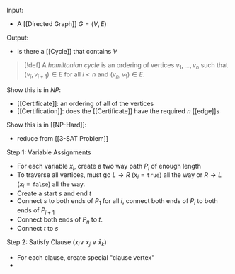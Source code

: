 Input:
- A [[Directed Graph]] $G=(V,E)$

Output:
- Is there a [[Cycle]] that contains $V$

>[!def]
>A *hamiltonian cycle* is an ordering of vertices $v_{1},\ldots,v_{n}$ such that $(v_{i},v_{i+1})\in E$ for all $i<n$ and $(v_{n},v_{1})\in E$.

Show this is in $NP$:
- [[Certificate]]: an ordering of all of the vertices
- [[Certification]]: does the [[Certificate]] have the required $n$ [[edge]]s

Show this is in [[NP-Hard]]:
- reduce from [[3-SAT Problem]]

Step 1: Variable Assignments
- For each variable $x_{i}$, create a two way path $P_{i}$ of enough length
- To traverse all vertices, must go $L \rightarrow R$ ($x_{i}=\texttt{true}$) all the way or $R\rightarrow L$ ($x_{i}=\texttt{false}$) all the way.
- Create a start $s$ and end $t$
- Connect $s$ to both ends of $P_{1}$ for all $i$, connect both ends of $P_{i}$ to both ends of $P_{i+1}$
- Connect both ends of $P_{n}$ to $t$.
- Connect $t$ to $s$

Step 2: Satisfy Clause ($x_{i}\lor\ x_{j}\lor\bar{x}_{k}$)
- For each clause, create special "clause vertex"
- 


